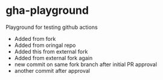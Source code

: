 # gha-playground
Playground for testing github actions

- Added from fork 
- Added from oringal repo
- Added this from external fork
- Added from external fork again
- new commit on same fork branch after initial PR approval
- another commit after approval
